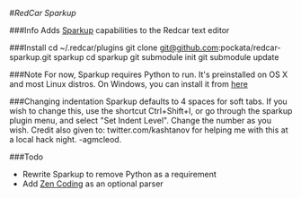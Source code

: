 #_RedCar Sparkup_

###Info
Adds [Sparkup](https://github.com/rstacruz/sparkup/tree/) capabilities to the Redcar text editor

###Install
	cd ~/.redcar/plugins
	git clone git@github.com:pockata/redcar-sparkup.git sparkup
	cd sparkup
	git submodule init
	git submodule update

###Note
For now, Sparkup requires Python to run. It's preinstalled on OS X and most Linux distros.
On Windows, you can install it from [here](http://www.python.org/download/windows/)

###Changing indentation
Sparkup defaults to 4 spaces for soft tabs. If you wish to change this, use the shortcut Ctrl+Shift+I, or go through the sparkup plugin menu, and select "Set Indent Level". Change the number as you wish. Credit also given to: twitter.com/kashtanov for helping me with this at a local hack night. -agmcleod.


###Todo
- Rewrite Sparkup to remove Python as a requirement
- Add [Zen Coding](http://code.google.com/p/zen-coding/) as an optional parser